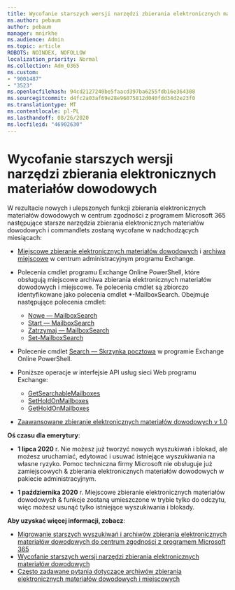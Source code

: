 ```yaml
---
title: Wycofanie starszych wersji narzędzi zbierania elektronicznych materiałów dowodowych
ms.author: pebaum
author: pebaum
manager: mnirkhe
ms.audience: Admin
ms.topic: article
ROBOTS: NOINDEX, NOFOLLOW
localization_priority: Normal
ms.collection: Adm_O365
ms.custom:
- "9001487"
- "3523"
ms.openlocfilehash: 94cd2127240be5faacd397ba6255fdb16e364308
ms.sourcegitcommit: d4fc2a03af69e28e96075812d040fdd34d2e23f0
ms.translationtype: MT
ms.contentlocale: pl-PL
ms.lasthandoff: 08/26/2020
ms.locfileid: "46902630"
---
```

# <a name="retirement-of-legacy-ediscovery-tools"></a>Wycofanie starszych wersji narzędzi zbierania elektronicznych materiałów dowodowych

W rezultacie nowych i ulepszonych funkcji zbierania elektronicznych materiałów dowodowych w centrum zgodności z programem Microsoft 365 następujące starsze narzędzia zbierania elektronicznych materiałów dowodowych i commandlets zostaną wycofane w nadchodzących miesiącach:

- [Miejscowe zbieranie elektronicznych materiałów dowodowych](https://docs.microsoft.com/exchange/security-and-compliance/in-place-ediscovery/in-place-ediscovery) i [archiwa miejscowe](https://docs.microsoft.com/exchange/security-and-compliance/create-or-remove-in-place-holds) w centrum administracyjnym programu Exchange.

- Polecenia cmdlet programu Exchange Online PowerShell, które obsługują miejscowe archiwa zbierania elektronicznych materiałów dowodowych i miejscowe. Te polecenia cmdlet są zbiorczo identyfikowane jako polecenia cmdlet *-MailboxSearch. Obejmuje następujące polecenia cmdlet:

    - [Nowe — MailboxSearch](https://docs.microsoft.com/powershell/module/exchange/policy-and-compliance-content-search/new-mailboxsearch)
    - [Start — MailboxSearch](https://docs.microsoft.com/powershell/module/exchange/policy-and-compliance-content-search/start-mailboxsearch)
    - [Zatrzymaj — MailboxSearch](https://docs.microsoft.com/powershell/module/exchange/policy-and-compliance-content-search/stop-mailboxsearch)
    - [Set-MailboxSearch](https://docs.microsoft.com/powershell/module/exchange/policy-and-compliance-content-search/set-mailboxsearch)

- Polecenie cmdlet [Search — Skrzynka pocztowa](https://docs.microsoft.com/powershell/module/exchange/mailboxes/search-mailbox?view=exchange-ps) w programie Exchange Online PowerShell.
- Poniższe operacje w interfejsie API usług sieci Web programu Exchange:
    - [GetSearchableMailboxes](https://docs.microsoft.com/exchange/client-developer/web-service-reference/getsearchablemailboxes-operation)
    - [SetHoldOnMailboxes](https://docs.microsoft.com/exchange/client-developer/web-service-reference/setholdonmailboxes-operation)
    - [GetHoldOnMailboxes](https://docs.microsoft.com/exchange/client-developer/web-service-reference/getholdonmailboxes-operation)

- [Zaawansowane zbieranie elektronicznych materiałów dowodowych v 1.0](https://docs.microsoft.com/microsoft-365/compliance/office-365-advanced-ediscovery)

**Oś czasu dla emerytury**:
- **1 lipca 2020** r. Nie możesz już tworzyć nowych wyszukiwań i blokad, ale możesz uruchamiać, edytować i usuwać istniejące wyszukiwania na własne ryzyko. Pomoc techniczna firmy Microsoft nie obsługuje już zamiejscowych & zbierania elektronicznych materiałów dowodowych w pakiecie administracyjnym.
    
- **1 października 2020** r. Miejscowe zbieranie elektronicznych materiałów dowodowych & funkcje zostaną umieszczone w trybie tylko do odczytu, więc możesz usunąć tylko istniejące wyszukiwania i blokady.

**Aby uzyskać więcej informacji, zobacz**:

 - [Migrowanie starszych wyszukiwań i archiwów zbierania elektronicznych materiałów dowodowych do centrum zgodności z programem Microsoft 365](https://docs.microsoft.com/microsoft-365/compliance/migrate-legacy-ediscovery-searches-and-holds)
 - [Wycofanie starszych wersji narzędzi zbierania elektronicznych materiałów dowodowych](https://docs.microsoft.com/microsoft-365/compliance/legacy-ediscovery-retirement)
 - [Często zadawane pytania dotyczące archiwów zbierania elektronicznych materiałów dowodowych i miejscowych](https://docs.microsoft.com/microsoft-365/compliance/legacy-ediscovery-retirement#faqs-about-in-place-ediscovery-and-in-place-holds)



